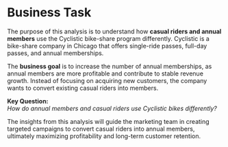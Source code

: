 # Business Task

The purpose of this analysis is to understand how **casual riders and annual members** use the Cyclistic bike-share program differently. Cyclistic is a bike-share company in Chicago that offers single-ride passes, full-day passes, and annual memberships. 

The **business goal** is to increase the number of annual memberships, as annual members are more profitable and contribute to stable revenue growth. Instead of focusing on acquiring new customers, the company wants to convert existing casual riders into members.

**Key Question:**  
*How do annual members and casual riders use Cyclistic bikes differently?*

The insights from this analysis will guide the marketing team in creating targeted campaigns to convert casual riders into annual members, ultimately maximizing profitability and long-term customer retention.
